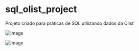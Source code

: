 # sql_olist_project
Projeto criado para práticas de SQL utilizando dados da Olist


![image](https://github.com/omaucosta/sql_olist/assets/102234703/1947ca05-4350-4a88-9ee9-26d7a159c9f8)


![image](https://github.com/omaucosta/sql_olist/assets/102234703/3df5965c-1f45-4971-8418-878df3cd4fc2)
